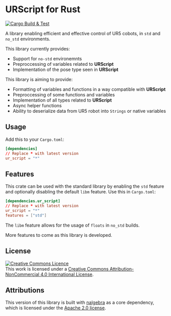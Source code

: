 # URScript for Rust

[![Cargo Build & Test](https://github.com/Spodeian/URScript/actions/workflows/rust.yml/badge.svg)](https://github.com/Spodeian/URScript/actions/workflows/rust.yml)

A library enabling efficient and effective control of UR5 cobots, in `std` and `no_std` environments.

This library currently provides:
* Support for `no-std` environemnts
* Preproccessing of variables related to **URScript**
* Implementation of the pose type seen in **URScript**

This library is aiming to provide:
* Formatting of variables and functions in a way compatible with **URScript**
* Preproccessing of some functions and variables
* Implementation of all types related to **URScript**
* Async helper functions
* Ability to deserialize data from UR5 robot into `Strings` or native variables

## Usage

Add this to your `Cargo.toml`:

```toml
[dependencies]
// Replace * with latest version
ur_script = "*"
```

## Features

This crate can be used with the standard library by enabling the `std` feature and optionally disabling the default `libm` feature. Use this in `Cargo.toml`:

```toml
[dependencies.ur_script]
// Replace * with latest version
ur_script = "*"
features = ["std"]
```

The `libm` feature allows for the usage of `floats` in `no_std` builds.

More features to come as this library is developed.

## License
<a rel="license" href="http://creativecommons.org/licenses/by-nc/4.0/"><img alt="Creative Commons Licence" style="border-width:0" src="https://i.creativecommons.org/l/by-nc/4.0/88x31.png" /></a><br />This work is licensed under a <a rel="license" href="http://creativecommons.org/licenses/by-nc/4.0/">Creative Commons Attribution-NonCommercial 4.0 International License</a>.

## Attributions
This version of this library is built with [nalgebra](https://nalgebra.org) as a core dependency, which is licensed under the [Apache 2.0 license](http://www.apache.org/licenses/LICENSE-2.0).

